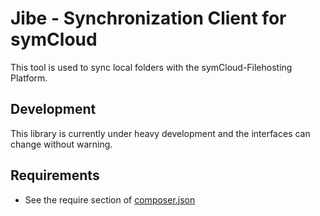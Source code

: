 # Jibe - Synchronization Client for symCloud

This tool is used to sync local folders with the symCloud-Filehosting Platform.

## Development

This library is currently under heavy development and the interfaces can change without warning.

## Requirements

* See the require section of [composer.json](https://github.com/symcloud/distributed-storage/blob/master/composer.json)

